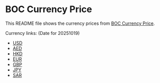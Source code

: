 # BOC Currency Price

This README file shows the currency prices from [BOC Currency Price](https://www.boc.cn/sourcedb/whpj/).

Currency links: (Date for 20251019)

- [USD](https://bocurrencyprice.techina.science/BOC_CURRENCY_PRICE/USD/20251019.json)
- [AED](https://bocurrencyprice.techina.science/BOC_CURRENCY_PRICE/AED/20251019.json)
- [HKD](https://bocurrencyprice.techina.science/BOC_CURRENCY_PRICE/HKD/20251019.json)
- [EUR](https://bocurrencyprice.techina.science/BOC_CURRENCY_PRICE/EUR/20251019.json)
- [GBP](https://bocurrencyprice.techina.science/BOC_CURRENCY_PRICE/GBP/20251019.json)
- [JPY](https://bocurrencyprice.techina.science/BOC_CURRENCY_PRICE/JPY/20251019.json)
- [SAR](https://bocurrencyprice.techina.science/BOC_CURRENCY_PRICE/SAR/20251019.json)
